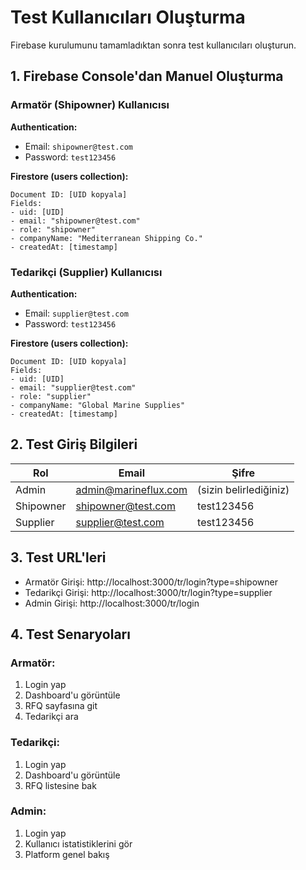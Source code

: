 # Test Kullanıcıları Oluşturma

Firebase kurulumunu tamamladıktan sonra test kullanıcıları oluşturun.

## 1. Firebase Console'dan Manuel Oluşturma

### Armatör (Shipowner) Kullanıcısı

**Authentication:**
- Email: `shipowner@test.com`
- Password: `test123456`

**Firestore (users collection):**
```
Document ID: [UID kopyala]
Fields:
- uid: [UID]
- email: "shipowner@test.com"
- role: "shipowner"
- companyName: "Mediterranean Shipping Co."
- createdAt: [timestamp]
```

### Tedarikçi (Supplier) Kullanıcısı

**Authentication:**
- Email: `supplier@test.com`
- Password: `test123456`

**Firestore (users collection):**
```
Document ID: [UID kopyala]
Fields:
- uid: [UID]
- email: "supplier@test.com"
- role: "supplier"
- companyName: "Global Marine Supplies"
- createdAt: [timestamp]
```

## 2. Test Giriş Bilgileri

| Rol | Email | Şifre |
|-----|-------|-------|
| Admin | admin@marineflux.com | (sizin belirlediğiniz) |
| Shipowner | shipowner@test.com | test123456 |
| Supplier | supplier@test.com | test123456 |

## 3. Test URL'leri

- Armatör Girişi: http://localhost:3000/tr/login?type=shipowner
- Tedarikçi Girişi: http://localhost:3000/tr/login?type=supplier
- Admin Girişi: http://localhost:3000/tr/login

## 4. Test Senaryoları

### Armatör:
1. Login yap
2. Dashboard'u görüntüle
3. RFQ sayfasına git
4. Tedarikçi ara

### Tedarikçi:
1. Login yap
2. Dashboard'u görüntüle
3. RFQ listesine bak

### Admin:
1. Login yap
2. Kullanıcı istatistiklerini gör
3. Platform genel bakış



